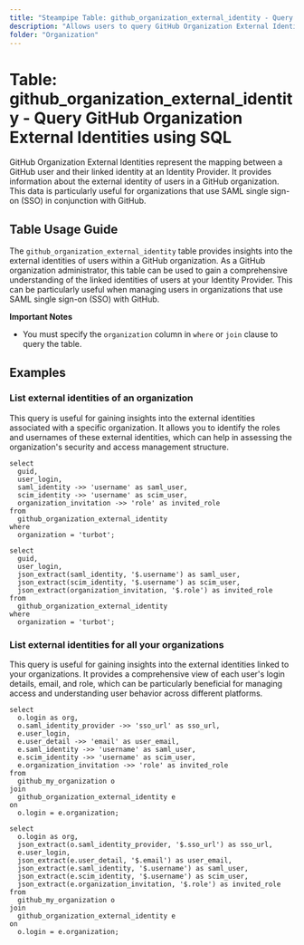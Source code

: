 ```yaml
---
title: "Steampipe Table: github_organization_external_identity - Query GitHub Organization External Identities using SQL"
description: "Allows users to query GitHub Organization External Identities, providing information about the external identity of users in a GitHub organization."
folder: "Organization"
---
```


# Table: github_organization_external_identity - Query GitHub Organization External Identities using SQL

GitHub Organization External Identities represent the mapping between a GitHub user and their linked identity at an Identity Provider. It provides information about the external identity of users in a GitHub organization. This data is particularly useful for organizations that use SAML single sign-on (SSO) in conjunction with GitHub.

## Table Usage Guide

The `github_organization_external_identity` table provides insights into the external identities of users within a GitHub organization. As a GitHub organization administrator, this table can be used to gain a comprehensive understanding of the linked identities of users at your Identity Provider. This can be particularly useful when managing users in organizations that use SAML single sign-on (SSO) with GitHub.

**Important Notes**
- You must specify the `organization` column in `where` or `join` clause to query the table.

## Examples

### List external identities of an organization
This query is useful for gaining insights into the external identities associated with a specific organization. It allows you to identify the roles and usernames of these external identities, which can help in assessing the organization's security and access management structure.

```sql+postgres
select
  guid,
  user_login,
  saml_identity ->> 'username' as saml_user,
  scim_identity ->> 'username' as scim_user,
  organization_invitation ->> 'role' as invited_role
from
  github_organization_external_identity
where
  organization = 'turbot';
```

```sql+sqlite
select
  guid,
  user_login,
  json_extract(saml_identity, '$.username') as saml_user,
  json_extract(scim_identity, '$.username') as scim_user,
  json_extract(organization_invitation, '$.role') as invited_role
from
  github_organization_external_identity
where
  organization = 'turbot';
```

### List external identities for all your organizations
This query is useful for gaining insights into the external identities linked to your organizations. It provides a comprehensive view of each user's login details, email, and role, which can be particularly beneficial for managing access and understanding user behavior across different platforms.

```sql+postgres
select
  o.login as org,
  o.saml_identity_provider ->> 'sso_url' as sso_url,
  e.user_login,
  e.user_detail ->> 'email' as user_email,
  e.saml_identity ->> 'username' as saml_user,
  e.scim_identity ->> 'username' as scim_user,
  e.organization_invitation ->> 'role' as invited_role
from
  github_my_organization o
join
  github_organization_external_identity e
on 
  o.login = e.organization;
```

```sql+sqlite
select
  o.login as org,
  json_extract(o.saml_identity_provider, '$.sso_url') as sso_url,
  e.user_login,
  json_extract(e.user_detail, '$.email') as user_email,
  json_extract(e.saml_identity, '$.username') as saml_user,
  json_extract(e.scim_identity, '$.username') as scim_user,
  json_extract(e.organization_invitation, '$.role') as invited_role
from
  github_my_organization o
join
  github_organization_external_identity e
on 
  o.login = e.organization;
```